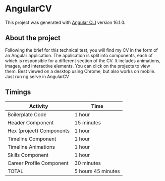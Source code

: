 # AngularCV

This project was generated with [Angular CLI](https://github.com/angular/angular-cli) version 16.1.0.

## About the project

Following the brief for this technical test, you will find my CV in the form of an Angular application. The application is split into components, each of which is responsible for a different section of the CV. It includes animations, images, and interactive elements. You can click on the projects to view them. Best viewed on a desktop using Chrome, but also works on mobile. Just run ng serve in AngularCV


## Timings

| Activity | Time |
| --- | --- |
| Boilerplate Code | 1 hour |
| Header Component | 15 minutes |
| Hex (project) Components | 1 hour |
| Timeline Component | 1 hour |
| Timeline Animations | 1 hour |
| Skills Component | 1 hour |
| Career Profile Component | 30 minutes |
| TOTAL | 5 hours 45 minutes |
